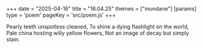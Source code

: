 +++
date = "2025-04-16"
title = "16.04.25"
themes = ["mundane"]
[params]
  type = 'poem'
  pageKey = 'src/poem.js'
+++

Pearly teeth unspotless cleaned,
To shine a dying flashlight on the world,
Pale china hosting willy yellow flowers,
Not an image of decay but simply stain.
